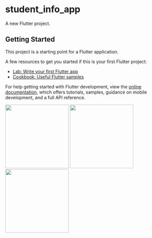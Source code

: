 # student_info_app

A new Flutter project.

## Getting Started

This project is a starting point for a Flutter application.

A few resources to get you started if this is your first Flutter project:

- [Lab: Write your first Flutter app](https://docs.flutter.dev/get-started/codelab)
- [Cookbook: Useful Flutter samples](https://docs.flutter.dev/cookbook)

For help getting started with Flutter development, view the
[online documentation](https://docs.flutter.dev/), which offers tutorials,
samples, guidance on mobile development, and a full API reference.
<p>
  <img src="https://github.com/nikunj150/student_info_app/assets/141740390/a3b5ac12-7c45-40fb-a328-60611a11c1a5"height=200>
  <img src="https://github.com/nikunj150/student_info_app/assets/141740390/b478dc13-6731-4e5b-9056-2be72bfee4da"height=200>
  <img src="https://github.com/nikunj150/student_info_app/assets/141740390/22029fdf-10e3-4810-ba07-73f3e4a57fa0"height=200>
</p>

